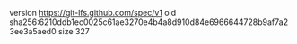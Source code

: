 version https://git-lfs.github.com/spec/v1
oid sha256:6210ddb1ec0025c61ae3270e4b4a8d910d84e6966644728b9af7a23ee3a5aed0
size 327
